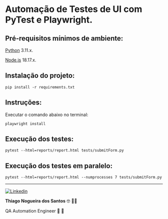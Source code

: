 # Automação de Testes de UI com PyTest e Playwright.

## Pré-requisitos mínimos de ambiente:

[Python](https://www.python.org/downloads/) 3.11.x.

[Node.js](https://nodejs.org/en) 18.17.x.


## Instalação do projeto:

```
pip install -r requirements.txt
```

## Instruções:

Executar o comando abaixo no terminal:

```
playwright install
```

## Execução dos testes:

```
pytest --html=reports/report.html tests/submitForm.py
```

## Execução dos testes em paralelo:

```
pytest --html=reports/report.html --numprocesses 7 tests/submitForm.py
```

---

<a href="https://www.linkedin.com/in/thinogueiras"><img alt="Linkedin" src="https://img.shields.io/badge/-LinkedIn-blue?style=for-the-badge&logo=Linkedin&logoColor=white"></a>

<strong>Thiago Nogueira dos Santos</strong> 🤓 ✌🏻

QA Automation Engineer 🔎 🐞
